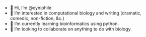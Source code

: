 - 👋 Hi, I’m @cyniphile
- 👀 I’m interested in computational biology and writing (dramatic, comedic, non-fiction, &c.)
- 🌱 I’m currently learning bioinformatics using python.
- 💞️ I’m looking to collaborate on anything to do with biology.

<!---
cyniphile/cyniphile is a ✨ special ✨ repository because its `README.md` (this file) appears on your GitHub profile.
You can click the Preview link to take a look at your changes.
--->
